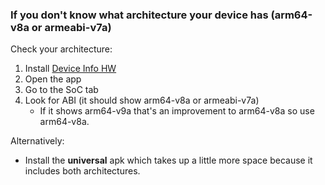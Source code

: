 ### If you don't know what architecture your device has (arm64-v8a or armeabi-v7a)
Check your architecture:
1. Install [Device Info HW](https://play.google.com/store/apps/details?id=ru.andr7e.deviceinfohw)
2. Open the app
3. Go to the SoC tab
4. Look for ABI (it should show arm64-v8a or armeabi-v7a)
    - If it shows arm64-v9a that's an improvement to arm64-v8a so use arm64-v8a.

Alternatively:
- Install the **universal** apk which takes up a little more space because it includes both architectures.
